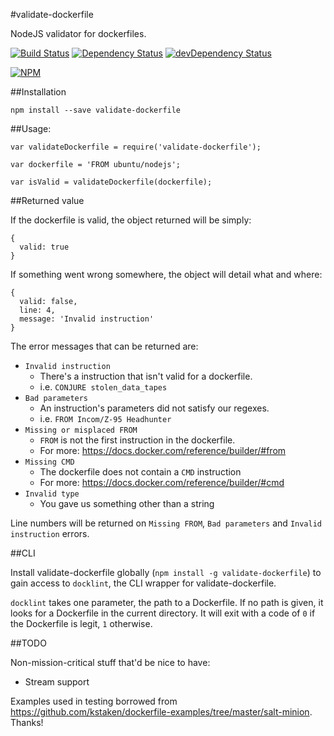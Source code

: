 #validate-dockerfile

NodeJS validator for dockerfiles.  

[![Build Status](https://travis-ci.org/runnable/validate-dockerfile.svg)](https://travis-ci.org/runnable/validate-dockerfile)
[![Dependency Status](https://david-dm.org/runnable/validate-dockerfile.svg)](https://david-dm.org/runnable/validate-dockerfile)
[![devDependency Status](https://david-dm.org/runnable/validate-dockerfile/dev-status.svg)](https://david-dm.org/runnable/validate-dockerfile#info=devDependencies)
  
[![NPM](https://nodei.co/npm/validate-dockerfile.png?downloads=true&downloadRank=true&stars=true)](https://npmjs.org/package/validate-dockerfile)

##Installation

    npm install --save validate-dockerfile

##Usage:

    var validateDockerfile = require('validate-dockerfile');

    var dockerfile = 'FROM ubuntu/nodejs';

    var isValid = validateDockerfile(dockerfile);

##Returned value

If the dockerfile is valid, the object returned will be simply:

    {
      valid: true
    }

If something went wrong somewhere, the object will detail what and where:

    {
      valid: false,
      line: 4,
      message: 'Invalid instruction'
    }

The error messages that can be returned are:

  - `Invalid instruction`
    - There's a instruction that isn't valid for a dockerfile.
    - i.e. `CONJURE stolen_data_tapes`
  - `Bad parameters`
    - An instruction's parameters did not satisfy our regexes.
    - i.e. `FROM Incom/Z-95 Headhunter`
  - `Missing or misplaced FROM`
    - `FROM` is not the first instruction in the dockerfile.
    - For more: https://docs.docker.com/reference/builder/#from
  - `Missing CMD`
    - The dockerfile does not contain a `CMD` instruction
    - For more: https://docs.docker.com/reference/builder/#cmd
  - `Invalid type`
    - You gave us something other than a string

Line numbers will be returned on `Missing FROM`, `Bad parameters` and `Invalid instruction` errors.


##CLI

Install validate-dockerfile globally (`npm install -g validate-dockerfile`) to gain access to `docklint`, the CLI wrapper for validate-dockerfile.

`docklint` takes one parameter, the path to a Dockerfile.  If no path is given, it looks for a Dockerfile in the current directory.  It will exit with a code of `0` if the Dockerfile is legit, `1` otherwise.


##TODO

Non-mission-critical stuff that'd be nice to have:

 - Stream support

Examples used in testing borrowed from https://github.com/kstaken/dockerfile-examples/tree/master/salt-minion.  Thanks!
